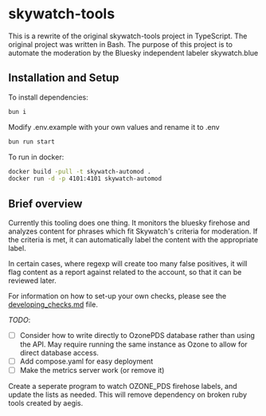 # skywatch-tools

This is a rewrite of the original skywatch-tools project in TypeScript. The original project was written in Bash. The purpose of this project is to automate the moderation by the Bluesky independent labeler skywatch.blue

## Installation and Setup

To install dependencies:

```bash
bun i
```

Modify .env.example with your own values and rename it to .env

```bash
bun run start
```

To run in docker:

```bash
docker build -pull -t skywatch-automod .
docker run -d -p 4101:4101 skywatch-automod
```

## Brief overview

Currently this tooling does one thing. It monitors the bluesky firehose and analyzes content for phrases which fit Skywatch's criteria for moderation. If the criteria is met, it can automatically label the content with the appropriate label.

In certain cases, where regexp will create too many false positives, it will flag content as a report against related to the account, so that it can be reviewed later.

For information on how to set-up your own checks, please see the [developing_checks.md](./src/developing_checks.md) file.

_TODO_:

- [ ] Consider how to write directly to OzonePDS database rather than using the API. May require running the same instance as Ozone to allow for direct database access.
- [ ] Add compose.yaml for easy deployment
- [ ] Make the metrics server work (or remove it)

Create a seperate program to watch OZONE_PDS firehose labels, and update the lists as needed. This will remove dependency on broken ruby tools created by aegis.
